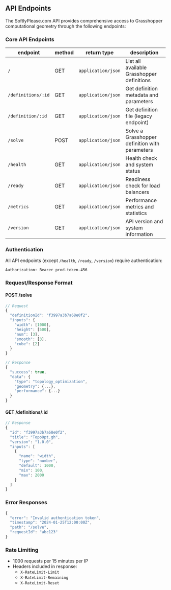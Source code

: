 ## API Endpoints

The SoftlyPlease.com API provides comprehensive access to Grasshopper computational geometry through the following endpoints:

### **Core API Endpoints**

| endpoint | method | return type | description |
|----------|--------|-------------|-------------|
| `/` | GET | `application/json` | List all available Grasshopper definitions |
| `/definitions/:id` | GET | `application/json` | Get definition metadata and parameters |
| `/definition/:id` | GET | `application/json` | Get definition file (legacy endpoint) |
| `/solve` | POST | `application/json` | Solve a Grasshopper definition with parameters |
| `/health` | GET | `application/json` | Health check and system status |
| `/ready` | GET | `application/json` | Readiness check for load balancers |
| `/metrics` | GET | `application/json` | Performance metrics and statistics |
| `/version` | GET | `application/json` | API version and system information |

### **Authentication**
All API endpoints (except `/health`, `/ready`, `/version`) require authentication:
```
Authorization: Bearer prod-token-456
```

### **Request/Response Format**

#### **POST /solve**
```javascript
// Request
{
  "definitionId": "f3997a3b7a68e0f2",
  "inputs": {
    "width": [1000],
    "height": [500],
    "num": [3],
    "smooth": [3],
    "cube": [2]
  }
}

// Response
{
  "success": true,
  "data": {
    "type": "topology_optimization",
    "geometry": {...},
    "performance": {...}
  }
}
```

#### **GET /definitions/:id**
```javascript
// Response
{
  "id": "f3997a3b7a68e0f2",
  "title": "TopoOpt.gh",
  "version": "1.0.0",
  "inputs": [
    {
      "name": "width",
      "type": "number",
      "default": 1000,
      "min": 100,
      "max": 2000
    }
  ]
}
```

### **Error Responses**
```javascript
{
  "error": "Invalid authentication token",
  "timestamp": "2024-01-25T12:00:00Z",
  "path": "/solve",
  "requestId": "abc123"
}
```

### **Rate Limiting**
- 1000 requests per 15 minutes per IP
- Headers included in response:
  - `X-RateLimit-Limit`
  - `X-RateLimit-Remaining`
  - `X-RateLimit-Reset`
